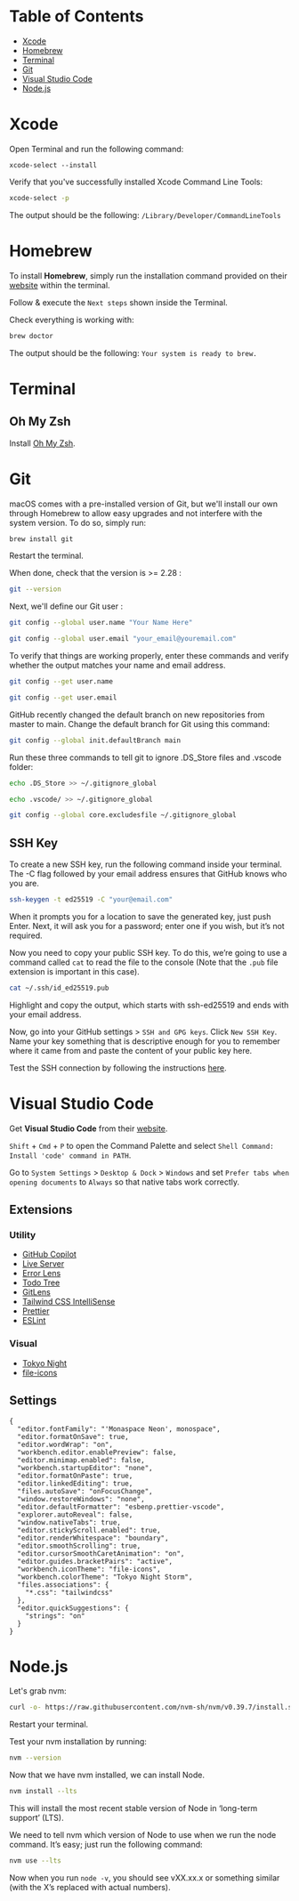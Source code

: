 # Table of Contents

- [Xcode](#xcode)
- [Homebrew](#homebrew)
- [Terminal](#terminal)
- [Git](#git)
- [Visual Studio Code](#visual-studio-code)
- [Node.js](#nodejs)

# Xcode

Open Terminal and run the following command:

```
xcode-select --install
```

Verify that you've successfully installed Xcode Command Line Tools:

```sh
xcode-select -p
```

The output should be the following: `/Library/Developer/CommandLineTools`

# Homebrew

To install **Homebrew**, simply run the installation command provided on their [website](https://brew.sh/) within the terminal.

Follow & execute the `Next steps` shown inside the Terminal.

Check everything is working with:

```sh
brew doctor
```

The output should be the following: `Your system is ready to brew.`

# Terminal

## Oh My Zsh

Install [Oh My Zsh](https://ohmyz.sh/#install).

# Git

macOS comes with a pre-installed version of Git, but we'll install our own through Homebrew to allow easy upgrades and not interfere with the system version. To do so, simply run:

```sh
brew install git
```

Restart the terminal.

When done, check that the version is >= 2.28 :

```sh
git --version
```

Next, we'll define our Git user :

```sh
git config --global user.name "Your Name Here"
```

```sh
git config --global user.email "your_email@youremail.com"
```

To verify that things are working properly, enter these commands and verify whether the output matches your name and email address.

```sh
git config --get user.name
```

```sh
git config --get user.email
```

GitHub recently changed the default branch on new repositories from master to main. Change the default branch for Git using this command:

```sh
git config --global init.defaultBranch main
```

Run these three commands to tell git to ignore .DS_Store files and .vscode folder:

```sh
echo .DS_Store >> ~/.gitignore_global
```

```sh
echo .vscode/ >> ~/.gitignore_global
```

```sh
git config --global core.excludesfile ~/.gitignore_global
```

## SSH Key

To create a new SSH key, run the following command inside your terminal. The -C flag followed by your email address ensures that GitHub knows who you are.

```sh
ssh-keygen -t ed25519 -C "your@email.com"
```

When it prompts you for a location to save the generated key, just push Enter.
Next, it will ask you for a password; enter one if you wish, but it’s not required.

Now you need to copy your public SSH key. To do this, we’re going to use a command called `cat` to read the file to the console (Note that the `.pub` file extension is important in this case).

```sh
cat ~/.ssh/id_ed25519.pub
```

Highlight and copy the output, which starts with ssh-ed25519 and ends with your email address.

Now, go into your GitHub settings > `SSH and GPG keys`. Click `New SSH Key`. Name your key something that is descriptive enough for you to remember where it came from and paste the content of your public key here.

Test the SSH connection by following the instructions [here](https://docs.github.com/en/authentication/connecting-to-github-with-ssh/testing-your-ssh-connection).

# Visual Studio Code

Get **Visual Studio Code** from their [website](https://code.visualstudio.com/).

`Shift` + `Cmd` + `P` to open the Command Palette and select `Shell Command: Install 'code' command in PATH`.

Go to `System Settings` > `Desktop & Dock` > `Windows` and set `Prefer tabs when opening documents` to `Always` so that native tabs work correctly.

## Extensions

### Utility

- [GitHub Copilot](https://marketplace.visualstudio.com/items?itemName=GitHub.copilot)
- [Live Server](https://marketplace.visualstudio.com/items?itemName=ritwickdey.LiveServer)
- [Error Lens](https://marketplace.visualstudio.com/items?itemName=usernamehw.errorlens)
- [Todo Tree](https://marketplace.visualstudio.com/items?itemName=Gruntfuggly.todo-tree)
- [GitLens](https://marketplace.visualstudio.com/items?itemName=eamodio.gitlens)
- [Tailwind CSS IntelliSense](https://marketplace.visualstudio.com/items?itemName=bradlc.vscode-tailwindcss)
- [Prettier](https://marketplace.visualstudio.com/items?itemName=esbenp.prettier-vscode)
- [ESLint](https://marketplace.visualstudio.com/items?itemName=dbaeumer.vscode-eslint)

### Visual

- [Tokyo Night](https://marketplace.visualstudio.com/items?itemName=enkia.tokyo-night)
- [file-icons](https://marketplace.visualstudio.com/items?itemName=file-icons.file-icons)

## Settings

```
{
  "editor.fontFamily": "'Monaspace Neon', monospace",
  "editor.formatOnSave": true,
  "editor.wordWrap": "on",
  "workbench.editor.enablePreview": false,
  "editor.minimap.enabled": false,
  "workbench.startupEditor": "none",
  "editor.formatOnPaste": true,
  "editor.linkedEditing": true,
  "files.autoSave": "onFocusChange",
  "window.restoreWindows": "none",
  "editor.defaultFormatter": "esbenp.prettier-vscode",
  "explorer.autoReveal": false,
  "window.nativeTabs": true,
  "editor.stickyScroll.enabled": true,
  "editor.renderWhitespace": "boundary",
  "editor.smoothScrolling": true,
  "editor.cursorSmoothCaretAnimation": "on",
  "editor.guides.bracketPairs": "active",
  "workbench.iconTheme": "file-icons",
  "workbench.colorTheme": "Tokyo Night Storm",
  "files.associations": {
    "*.css": "tailwindcss"
  },
  "editor.quickSuggestions": {
    "strings": "on"
  }
}
```

# Node.js

Let's grab nvm:

```sh
curl -o- https://raw.githubusercontent.com/nvm-sh/nvm/v0.39.7/install.sh | bash
```

Restart your terminal.

Test your nvm installation by running:

```sh
nvm --version
```

Now that we have nvm installed, we can install Node.

```sh
nvm install --lts
```

This will install the most recent stable version of Node in ‘long-term support’ (LTS).

We need to tell nvm which version of Node to use when we run the node command. It’s easy; just run the following command:

```sh
nvm use --lts
```

Now when you run `node -v`, you should see vXX.xx.x or something similar (with the X’s replaced with actual numbers).
